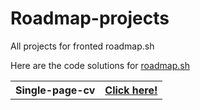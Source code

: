 # Roadmap-projects

All projects for fronted roadmap.sh

Here are the code solutions for <a href="https://roadmap.sh/projects/single-page-cv">roadmap.sh</a>

<table>
    <tr>
        <th>Single-page-cv</th>
        <th><a href="https://jtoledom1.github.io/Roadmap-projects/Single-Page-CV/">Click here!</a></th>
    </tr>
</table>